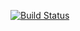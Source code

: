 [![Build Status](https://secure.travis-ci.org/hdemon/REPLACE_ME.png?branch=master)](http://travis-ci.org/hdemon/REPLACE_ME)
